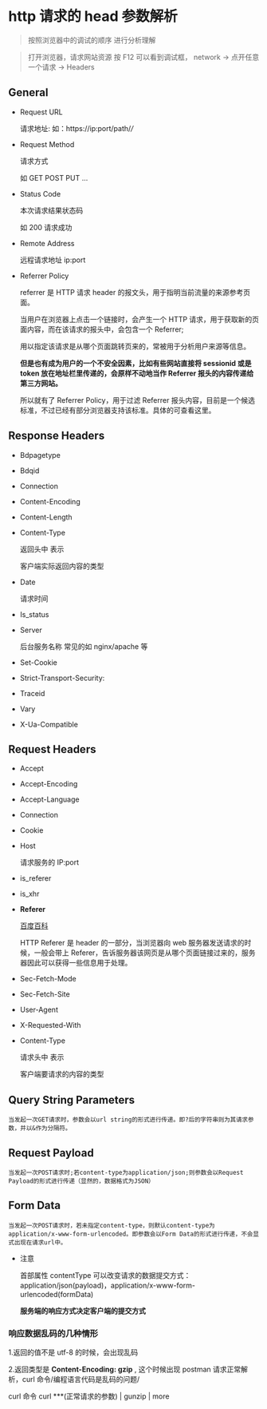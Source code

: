 # http 请求的 head 参数解析

> 按照浏览器中的调试的顺序 进行分析理解

> 打开浏览器，请求网站资源 按 F12 可以看到调试框， network -> 点开任意一个请求 -> Headers

## General

- Request URL

  请求地址: 如：https://ip:port/path/_/_

- Request Method

  请求方式

  如 GET POST PUT ...

- Status Code

  本次请求结果状态码

  如 200 请求成功

- Remote Address

  远程请求地址 ip:port

- Referrer Policy

  referrer 是 HTTP 请求 header 的报文头，用于指明当前流量的来源参考页面。

  当用户在浏览器上点击一个链接时，会产生一个 HTTP 请求，用于获取新的页面内容，而在该请求的报头中，会包含一个 Referrer;

  用以指定该请求是从哪个页面跳转页来的，常被用于分析用户来源等信息。

  **但是也有成为用户的一个不安全因素，比如有些网站直接将 sessionid 或是 token 放在地址栏里传递的，会原样不动地当作 Referrer 报头的内容传递给第三方网站。**

  所以就有了 Referrer Policy，用于过滤 Referrer 报头内容，目前是一个候选标准，不过已经有部分浏览器支持该标准。具体的可查看这里。

## Response Headers

- Bdpagetype

- Bdqid

- Connection

- Content-Encoding

- Content-Length

- Content-Type

  返回头中 表示

  客户端实际返回内容的类型

- Date

  请求时间

- Is_status

- Server

  后台服务名称 常见的如 nginx/apache 等

- Set-Cookie

- Strict-Transport-Security:

- Traceid

- Vary

- X-Ua-Compatible

## Request Headers

- Accept

- Accept-Encoding

- Accept-Language

- Connection

- Cookie

- Host

  请求服务的 IP:port

- is_referer

- is_xhr

- **Referer**

  [百度百科](https://baike.baidu.com/item/HTTP_REFERER)

  HTTP Referer 是 header 的一部分，当浏览器向 web 服务器发送请求的时候，一般会带上 Referer，告诉服务器该网页是从哪个页面链接过来的，服务器因此可以获得一些信息用于处理。

- Sec-Fetch-Mode

- Sec-Fetch-Site

- User-Agent

- X-Requested-With

- Content-Type

  请求头中 表示

  客户端要请求的内容的类型

## Query String Parameters

    当发起一次GET请求时，参数会以url string的形式进行传递。即?后的字符串则为其请求参数，并以&作为分隔符。

## Request Payload

    当发起一次POST请求时;若content-type为application/json;则参数会以Request Payload的形式进行传递（显然的，数据格式为JSON）

## Form Data

    当发起一次POST请求时，若未指定content-type，则默认content-type为application/x-www-form-urlencoded。即参数会以Form Data的形式进行传递，不会显式出现在请求url中。

- 注意

  首部属性 contentType 可以改变请求的数据提交方式：application/json(payload)，application/x-www-form-urlencoded(formData)

  **服务端的响应方式决定客户端的提交方式**

### 响应数据乱码的几种情形

1.返回的值不是 utf-8 的时候，会出现乱码

2.返回类型是 **Content-Encoding: gzip** , 这个时候出现 postman 请求正常解析，curl 命令/编程语言代码是乱码的问题/

curl 命令 curl \*\*\*(正常请求的参数) | gunzip | more
